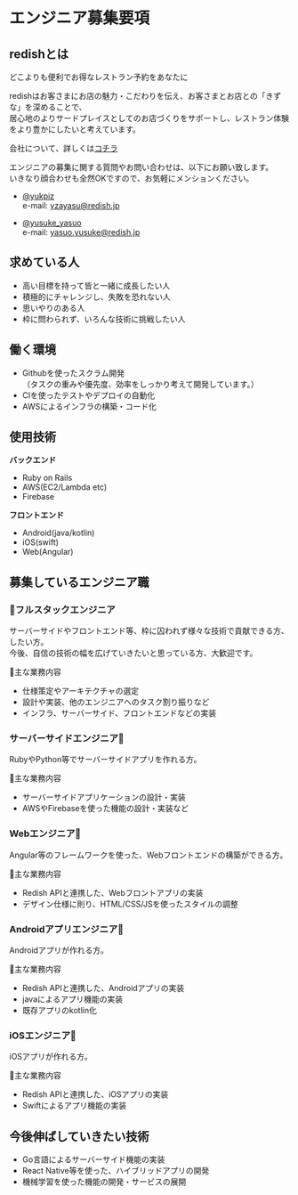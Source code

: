 # エンジニア募集要項

## redishとは

どこよりも便利でお得なレストラン予約をあなたに  

redishはお客さまにお店の魅力・こだわりを伝え、お客さまとお店との「きずな」を深めることで、  
居心地のよりサードプレイスとしてのお店づくりをサポートし、レストラン体験をより豊かにしたいと考えています。  

会社について、詳しくは[コチラ](https://www.redish.jp)  


エンジニアの募集に関する質問やお問い合わせは、以下にお願い致します。  
いきなり顔合わせも全然OKですので、お気軽にメンションください。  

* [@yukpiz](https://twitter.com/yukpiz)  
  e-mail: yzayasu@redish.jp  

* [@yusuke_yasuo](https://twitter.com/yusuke_yasuo)  
  e-mail: yasuo.yusuke@redish.jp  


## 求めている人

* 高い目標を持って皆と一緒に成長したい人
* 積極的にチャレンジし、失敗を恐れない人
* 思いやりのある人
* 枠に問わられず、いろんな技術に挑戦したい人

## 働く環境

* Githubを使ったスクラム開発  
  （タスクの重みや優先度、効率をしっかり考えて開発しています。）  
* CIを使ったテストやデプロイの自動化
* AWSによるインフラの構築・コード化

## 使用技術

**バックエンド**  

* Ruby on Rails
* AWS(EC2/Lambda etc)
* Firebase

**フロントエンド**  
* Android(java/kotlin)
* iOS(swift)
* Web(Angular)


## 募集しているエンジニア職

### :frog:フルスタックエンジニア

サーバーサイドやフロントエンド等、枠に囚われず様々な技術で貢献できる方、したい方。  
今後、自信の技術の幅を広げていきたいと思っている方、大歓迎です。  

🔽主な業務内容  

* 仕様策定やアーキテクチャの選定  
* 設計や実装、他のエンジニアへのタスク割り振りなど  
* インフラ、サーバーサイド、フロントエンドなどの実装  


### サーバーサイドエンジニア:panda_face:

RubyやPython等でサーバーサイドアプリを作れる方。  

🔽主な業務内容  

* サーバーサイドアプリケーションの設計・実装
* AWSやFirebaseを使った機能の設計・実装など


### Webエンジニア:rabbit:

Angular等のフレームワークを使った、Webフロントエンドの構築ができる方。  

🔽主な業務内容  

* Redish APIと連携した、Webフロントアプリの実装
* デザイン仕様に則り、HTML/CSS/JSを使ったスタイルの調整


### Androidアプリエンジニア:honeybee:

Androidアプリが作れる方。  

🔽主な業務内容  

* Redish APIと連携した、Androidアプリの実装
* javaによるアプリ機能の実装
* 既存アプリのkotlin化


### iOSエンジニア:baby_chick:

iOSアプリが作れる方。  

🔽主な業務内容  

* Redish APIと連携した、iOSアプリの実装
* Swiftによるアプリ機能の実装


## 今後伸ばしていきたい技術

* Go言語によるサーバーサイド機能の実装
* React Native等を使った、ハイブリッドアプリの開発
* 機械学習を使った機能の開発・サービスの展開


